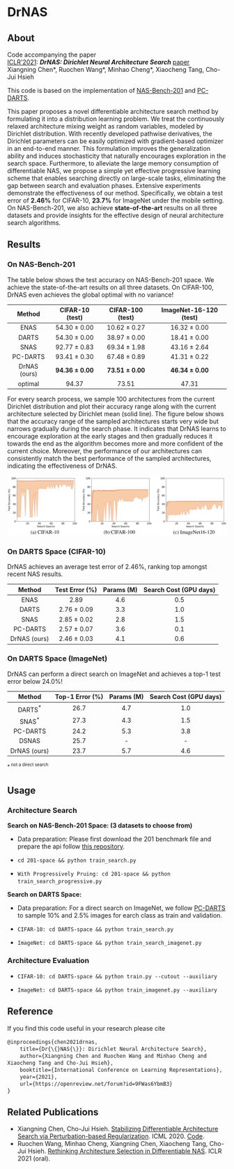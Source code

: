 # DrNAS



## About
Code accompanying the paper  
[ICLR'2021](https://iclr.cc/): ***DrNAS: Dirichlet Neural Architecture Search*** [paper](https://openreview.net/forum?id=9FWas6YbmB3)  
Xiangning Chen*, Ruochen Wang*, Minhao Cheng*, Xiaocheng Tang, Cho-Jui Hsieh

This code is based on the implementation of [NAS-Bench-201](https://github.com/D-X-Y/AutoDL-Projects) and [PC-DARTS](https://github.com/yuhuixu1993/PC-DARTS).

This paper proposes a novel differentiable architecture search method by formulating it into a distribution learning problem. We treat the continuously relaxed architecture mixing weight as random variables, modeled by Dirichlet distribution. With recently developed pathwise derivatives, the Dirichlet parameters can be easily optimized with gradient-based optimizer in an end-to-end manner. This formulation improves the generalization ability and induces stochasticity that naturally encourages exploration in the search space. Furthermore, to alleviate the large memory consumption of differentiable NAS, we propose a simple yet effective progressive learning scheme that enables searching directly on large-scale tasks, eliminating the gap between search and evaluation phases. Extensive experiments demonstrate the effectiveness of our method. Specifically, we obtain a test error of **2.46%** for CIFAR-10, **23.7%** for ImageNet under the mobile setting. On NAS-Bench-201, we also achieve **state-of-the-art** results on all three datasets and provide insights for the effective design of neural architecture search algorithms.


## Results

### On NAS-Bench-201
The table below shows the test accuracy on NAS-Bench-201 space. We achieve the state-of-the-art results on all three datasets.
On CIFAR-100, DrNAS even achieves the global optimal with no variance!

| Method      | CIFAR-10 (test) | CIFAR-100 (test) | ImageNet-16-120 (test) |
|    :---:    |    :----:   |  :---: |  :---: |
|    ENAS    |     54.30 &pm; 0.00   | 10.62 &pm; 0.27 | 16.32 &pm; 0.00 |
|    DARTS   |     54.30 &pm; 0.00   | 38.97 &pm; 0.00 | 18.41 &pm; 0.00 |
|    SNAS    |     92.77 &pm; 0.83   | 69.34 &pm; 1.98 | 43.16 &pm; 2.64 |
|   PC-DARTS |     93.41 &pm; 0.30   | 67.48 &pm; 0.89 | 41.31 &pm; 0.22 |
|DrNAS (ours)|     **94.36 &pm; 0.00**   | **73.51 &pm; 0.00** | **46.34 &pm; 0.00** |
|   optimal  |     94.37 | 73.51 | 47.31 |

For every search process, we sample 100 architectures from the current Dirichlet distribution and plot their accuracy range along with the current architecture selected by Dirichlet mean (solid line).
The figure below shows that the accuracy range of the sampled architectures starts very wide but narrows gradually during the search phase. It indicates that DrNAS learns to encourage exploration at the early stages and then gradually reduces it towards the end as the algorithm becomes more and more confident of the current choice.
Moreover, the performance of our architectures can consistently match the best performance of the sampled architectures, indicating the  effectiveness of DrNAS.

![](trajectory.png)

### On DARTS Space (CIFAR-10)
DrNAS achieves an average test error of 2.46%, ranking top amongst recent NAS results.

| Method      | Test Error (%) | Params (M) | Search Cost (GPU days) |
|    :---:    |    :----:   |  :---: |  :---: |
|    ENAS    |     2.89   | 4.6 | 0.5 |
|    DARTS   |     2.76 &pm; 0.09  | 3.3 | 1.0 |
|    SNAS    |     2.85 &pm; 0.02   | 2.8 | 1.5 |
|   PC-DARTS |     2.57 &pm; 0.07   | 3.6 | 0.1 |
|DrNAS (ours)|     2.46 &pm; 0.03   | 4.1 | 0.6 |


### On DARTS Space (ImageNet)
DrNAS can perform a direct search on ImageNet and achieves a top-1 test error below 24.0%!

| Method      | Top-1 Error (%) | Params (M) | Search Cost (GPU days) |
|    :---:    |    :----:   |  :---: |  :---: |
|    DARTS<sup>*<sup>   |     26.7  | 4.7 | 1.0 |
|    SNAS<sup>*<sup>    |     27.3  | 4.3 | 1.5 |
|   PC-DARTS |     24.2  | 5.3 | 3.8 |
|   DSNAS    |     25.7  |     -    |   -   |
|DrNAS (ours)|     23.7   | 5.7 | 4.6 |

<sup>*<sup> not a direct search



## Usage


### Architecture Search

**Search on NAS-Bench-201 Space: (3 datasets to choose from)**

* Data preparation: Please first download the 201 benchmark file and prepare the api follow [this repository](https://github.com/D-X-Y/NAS-Bench-201).

* ```cd 201-space && python train_search.py```
* ```With Progressively Pruing: cd 201-space && python train_search_progressive.py```

**Search on DARTS Space:**

* Data preparation: For a direct search on ImageNet, we follow [PC-DARTS](https://github.com/yuhuixu1993/PC-DARTS) to sample 10% and 2.5% images for earch class as train and validation.

* ```CIFAR-10: cd DARTS-space && python train_search.py```

* ```ImageNet: cd DARTS-space && python train_search_imagenet.py```

### Architecture Evaluation

* ```CIFAR-10: cd DARTS-space && python train.py --cutout --auxiliary```

* ```ImageNet: cd DARTS-space && python train_imagenet.py --auxiliary```



## Reference
If you find this code useful in your research please cite
```
@inproceedings{chen2021drnas,
    title={Dr{\{}NAS{\}}: Dirichlet Neural Architecture Search},
    author={Xiangning Chen and Ruochen Wang and Minhao Cheng and Xiaocheng Tang and Cho-Jui Hsieh},
    booktitle={International Conference on Learning Representations},
    year={2021},
    url={https://openreview.net/forum?id=9FWas6YbmB3}
}
```



## Related Publications

* Xiangning Chen, Cho-Jui Hsieh. [Stabilizing Differentiable Architecture Search via Perturbation-based Regularization](http://proceedings.mlr.press/v119/chen20f.html). ICML 2020. [Code](https://github.com/xiangning-chen/SmoothDARTS).
* Ruochen Wang, Minhao Cheng, Xiangning Chen, Xiaocheng Tang, Cho-Jui Hsieh. [Rethinking Architecture Selection in Differentiable NAS](https://openreview.net/forum?id=PKubaeJkw3). ICLR 2021 (oral).